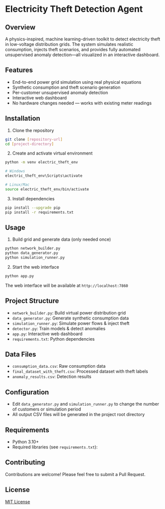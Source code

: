 # Electricity Theft Detection Agent


## Overview

A physics-inspired, machine learning-driven toolkit to detect electricity theft in low-voltage distribution grids. The system simulates realistic consumption, injects theft scenarios, and provides fully automated unsupervised anomaly detection—all visualized in an interactive dashboard.

## Features

- End-to-end power grid simulation using real physical equations
- Synthetic consumption and theft scenario generation
- Per-customer unsupervised anomaly detection
- Interactive web dashboard
- No hardware changes needed — works with existing meter readings

## Installation

1. Clone the repository
```bash
git clone [repository-url]
cd [project-directory]
```

2. Create and activate virtual environment
```bash
python -m venv electric_theft_env

# Windows
electric_theft_env\Scripts\activate

# Linux/Mac
source electric_theft_env/bin/activate
```

3. Install dependencies
```bash
pip install --upgrade pip
pip install -r requirements.txt
```

## Usage

1. Build grid and generate data (only needed once)
```bash
python network_builder.py
python data_generator.py
python simulation_runner.py
```

2. Start the web interface
```bash
python app.py
```

The web interface will be available at `http://localhost:7860`

## Project Structure

- `network_builder.py`: Build virtual power distribution grid
- `data_generator.py`: Generate synthetic consumption data
- `simulation_runner.py`: Simulate power flows & inject theft
- `detector.py`: Train models & detect anomalies
- `app.py`: Interactive web dashboard
- `requirements.txt`: Python dependencies

## Data Files

- `consumption_data.csv`: Raw consumption data
- `final_dataset_with_theft.csv`: Processed dataset with theft labels
- `anomaly_results.csv`: Detection results

## Configuration

- Edit `data_generator.py` and `simulation_runner.py` to change the number of customers or simulation period
- All output CSV files will be generated in the project root directory

## Requirements

- Python 3.10+
- Required libraries (see `requirements.txt`):

## Contributing

Contributions are welcome! Please feel free to submit a Pull Request.

## License

[MIT License](LICENSE)
